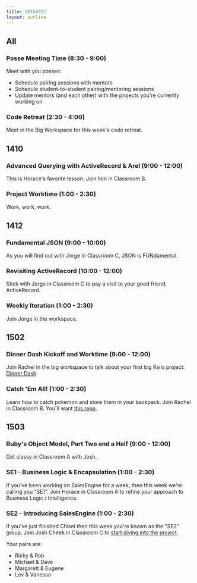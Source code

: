 ```yaml
---
title: 20150427
layout: outline
---
```


## All

### Posse Meeting Time (8:30 - 9:00)

Meet with you posses:

* Schedule pairing sessions with mentors
* Schedule student-to-student pairing/mentoring sessions
* Update mentors (and each other) with the projects you're currently working on

### Code Retreat (2:30 - 4:00)

Meet in the Big Workspace for this week's code retreat.

## 1410

### Advanced Querying with ActiveRecord & Arel (9:00 - 12:00)

This is Horace's favorite lesson. Join him in Classroom B. 

### Project Worktime (1:00 - 2:30)

Work, work, work. 

## 1412

### Fundamental JSON (9:00 - 10:00)

As you will find out with Jorge in Classroom C, JSON is FUNdamental. 

### Revisiting ActiveRecord (10:00 - 12:00)

Stick with Jorge in Classroom C to pay a visit to your good friend, ActiveRecord. 

### Weekly Iteration (1:00 - 2:30)

Join Jorge in the workspace.

## 1502

### Dinner Dash Kickoff and Worktime (9:00 - 12:00)

Join Rachel in the big workspace to talk about your first big Rails project: [Dinner Dash](http://tutorials.jumpstartlab.com/projects/dinner_dash.html). 

### Catch 'Em All! (1:00 - 2:30)

Learn how to catch pokemon and store them in your backpack. Join Rachel in Classroom B. You'll  want [this repo](https://github.com/rwarbelow/catch-em-all).

## 1503

### Ruby's Object Model, Part Two and a Half (9:00 - 12:00)

Get classy in Classroom A with Josh. 

### SE1 - Business Logic & Encapsulation (1:00 - 2:30)

If you've been working on SalesEngine for a week, then this week we're calling you "SE1". Join Horace in Classroom A
to refine your approach to Business Logic / Intelligence.

### SE2 - Introducing SalesEngine (1:00 - 2:30)

If you've just finished Chisel then this week you're known as the "SE2" group. Join Josh Cheek in Classroom C to [start
diving into the project](http://tutorials.jumpstartlab.com/projects/sales_engine.html).

Your pairs are:

* Ricky & Rob
* Michael & Dave
* Margarett & Eugene
* Lev & Vanessa
